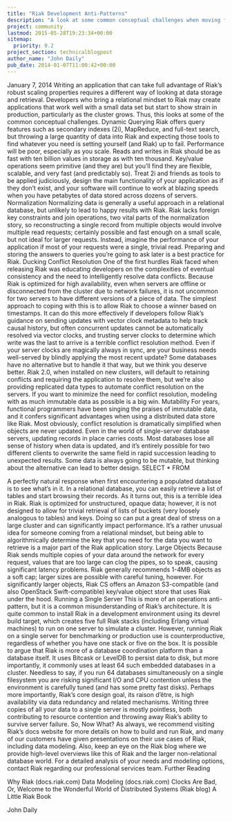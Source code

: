 ```yaml
---
title: "Riak Development Anti-Patterns"
description: "A look at some common conceptual challenges when moving from Relational to Riak."
project: community
lastmod: 2015-05-28T19:23:34+00:00
sitemap:
  priority: 0.2
project_section: technicalblogpost
author_name: "John Daily"
pub_date: 2014-01-07T11:00:42+00:00
---
```

January 7, 2014
Writing an application that can take full advantage of Riak’s robust scaling properties requires a different way of looking at data storage and retrieval. Developers who bring a relational mindset to Riak may create applications that work well with a small data set but start to show strain in production, particularly as the cluster grows.
Thus, this looks at some of the common conceptual challenges.
Dynamic Querying
Riak offers query features such as secondary indexes (2i), MapReduce, and full-text search, but throwing a large quantity of data into Riak and expecting those tools to find whatever you need is setting yourself (and Riak) up to fail. Performance will be poor, especially as you scale.
Reads and writes in Riak should be as fast with ten billion values in storage as with ten thousand.
Key/value operations seem primitive (and they are) but you’ll find they are flexible, scalable, and very fast (and predictably so).
Treat 2i and friends as tools to be applied judiciously, design the main functionality of your application as if they don’t exist, and your software will continue to work at blazing speeds when you have petabytes of data stored across dozens of servers.
Normalization
Normalizing data is generally a useful approach in a relational database, but unlikely to lead to happy results with Riak.
Riak lacks foreign key constraints and join operations, two vital parts of the normalization story, so reconstructing a single record from multiple objects would involve multiple read requests; certainly possible and fast enough on a small scale, but not ideal for larger requests.
Instead, imagine the performance of your application if most of your requests were a single, trivial read. Preparing and storing the answers to queries you’re going to ask later is a best practice for Riak.
Ducking Conflict Resolution
One of the first hurdles Riak faced when releasing Riak was educating developers on the complexities of eventual consistency and the need to intelligently resolve data conflicts.
Because Riak is optimized for high availability, even when servers are offline or disconnected from the cluster due to network failures, it is not uncommon for two servers to have different versions of a piece of data.
The simplest approach to coping with this is to allow Riak to choose a winner based on timestamps. It can do this more effectively if developers follow Riak’s guidance on sending updates with vector clock metadata to help track causal history, but often concurrent updates cannot be automatically resolved via vector clocks, and trusting server clocks to determine which write was the last to arrive is a terrible conflict resolution method.
Even if your server clocks are magically always in sync, are your business needs well-served by blindly applying the most recent update? Some databases have no alternative but to handle it that way, but we think you deserve better.
Riak 2.0, when installed on new clusters, will default to retaining conflicts and requiring the application to resolve them, but we’re also providing replicated data types to automate conflict resolution on the servers.
If you want to minimize the need for conflict resolution, modeling with as much immutable data as possible is a big win.
Mutability
For years, functional programmers have been singing the praises of immutable data, and it confers significant advantages when using a distributed data store like Riak.
Most obviously, conflict resolution is dramatically simplified when objects are never updated.
Even in the world of single-server database servers, updating records in place carries costs. Most databases lose all sense of history when data is updated, and it’s entirely possible for two different clients to overwrite the same field in rapid succession leading to unexpected results.
Some data is always going to be mutable, but thinking about the alternative can lead to better design.
SELECT \* FROM 


A perfectly natural response when first encountering a populated database is to see what’s in it. In a relational database, you can easily retrieve a list of tables and start browsing their records.
As it turns out, this is a terrible idea in Riak.
Riak is optimized for unstructured, opaque data; however, it is not designed to allow for trivial retrieval of lists of buckets (very loosely analogous to tables) and keys.
Doing so can put a great deal of stress on a large cluster and can significantly impact performance.
It’s a rather unusual idea for someone coming from a relational mindset, but being able to algorithmically determine the key that you need for the data you want to retrieve is a major part of the Riak application story.
Large Objects
Because Riak sends multiple copies of your data around the network for every request, values that are too large can clog the pipes, so to speak, causing significant latency problems.
Riak generally recommends 1-4MB objects as a soft cap; larger sizes are possible with careful tuning, however.
For significantly larger objects, Riak CS offers an Amazon S3-compatible (and also OpenStack Swift-compatible) key/value object store that uses Riak under the hood.
Running a Single Server
This is more of an operations anti-pattern, but it is a common misunderstanding of Riak’s architecture.
It is quite common to install Riak in a development environment using its devrel build target, which creates five full Riak stacks (including Erlang virtual machines) to run on one server to simulate a cluster.
However, running Riak on a single server for benchmarking or production use is counterproductive, regardless of whether you have one stack or five on the box.
It is possible to argue that Riak is more of a database coordination platform than a database itself. It uses Bitcask or LevelDB to persist data to disk, but more importantly, it commonly uses at least 64 such embedded databases in a cluster.
Needless to say, if you run 64 databases simultaneously on a single filesystem you are risking significant I/O and CPU contention unless the environment is carefully tuned (and has some pretty fast disks).
Perhaps more importantly, Riak’s core design goal, its raison d’être, is high availability via data redundancy and related mechanisms. Writing three copies of all your data to a single server is mostly pointless, both contributing to resource contention and throwing away Riak’s ability to survive server failure.
So, Now What?
As always, we recommend visiting Riak’s docs website for more details on how to build and run Riak, and many of our customers have given presentations on their use cases of Riak, including data modeling.
Also, keep an eye on the Riak blog where we provide high-level overviews like this of Riak and the larger non-relational database world.
For a detailed analysis of your needs and modeling options, contact Riak regarding our professional services team.
Further Reading

Why Riak (docs.riak.com)
Data Modeling (docs.riak.com)
Clocks Are Bad, Or, Welcome to the Wonderful World of Distributed Systems (Riak blog)
A Little Riak Book

John Daily

